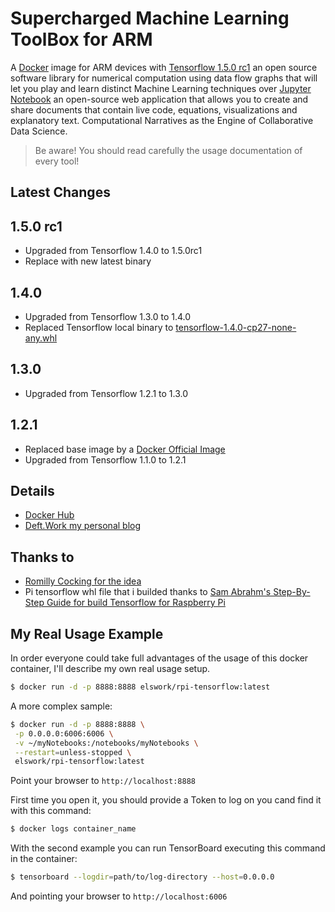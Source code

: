 # Supercharged Machine Learning ToolBox for ARM

A [Docker](http://docker.com) image for ARM devices with [Tensorflow 1.5.0 rc1](https://www.tensorflow.org/) an open source software library for numerical computation using data flow graphs that will let you play and learn distinct Machine Learning techniques over [Jupyter Notebook](http://jupyter.org/) an open-source web application that allows you to create and share documents that contain live code, equations, visualizations and explanatory text. Computational Narratives as the Engine of Collaborative Data Science.   

> Be aware! You should read carefully the usage documentation of every tool!

## Latest Changes
1.5.0 rc1
-----
- Upgraded from Tensorflow 1.4.0 to 1.5.0rc1
- Replace with new latest binary

1.4.0
-----
- Upgraded from Tensorflow 1.3.0 to 1.4.0
- Replaced Tensorflow local binary to [tensorflow-1.4.0-cp27-none-any.whl](http://ci.tensorflow.org/view/Nightly/job/nightly-pi/lastSuccessfulBuild/artifact/output-artifacts/tensorflow-1.4.0-cp27-none-any.whl)

1.3.0
-----
- Upgraded from Tensorflow 1.2.1 to 1.3.0

1.2.1
-----
- Replaced base image by a [Docker Official Image](https://github.com/docker-library/official-images)
- Upgraded from Tensorflow 1.1.0 to 1.2.1

## Details
- [Docker Hub](https://hub.docker.com/r/elswork/rpi-tensorflow/)
- [Deft.Work my personal blog](http://deft.work/tensorflow_for_raspberry)

## Thanks to

- [Romilly Cocking for the idea](https://github.com/romilly/rpi-docker-tensorflow)
- Pi tensorflow whl file that i builded thanks to [Sam Abrahm's Step-By-Step Guide for build Tensorflow for Raspberry Pi](https://github.com/samjabrahams/tensorflow-on-raspberry-pi/blob/master/GUIDE.md)

## My Real Usage Example

In order everyone could take full advantages of the usage of this docker container, I'll describe my own real usage setup.
```sh
$ docker run -d -p 8888:8888 elswork/rpi-tensorflow:latest

```
A more complex sample:
```sh
$ docker run -d -p 8888:8888 \
 -p 0.0.0.0:6006:6006 \
 -v ~/myNotebooks:/notebooks/myNotebooks \
 --restart=unless-stopped \
 elswork/rpi-tensorflow:latest
```
Point your browser to `http://localhost:8888`

First time you open it, you should provide a Token to log on you cand find it with this command:

```sh
$ docker logs container_name
```

With the second example you can run TensorBoard executing this command in the container:

```sh
$ tensorboard --logdir=path/to/log-directory --host=0.0.0.0
```
And pointing your browser to `http://localhost:6006`
